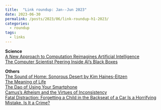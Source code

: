 ```yaml
---
title:  "Link roundup: Jan--Jun 2023"
date: 2023-06-30
permalink: /posts/2023/06/link-roundup-h1-2023/
categories: 
  - roundup
tags:
  - links
---
```

  
**Science**  
[A New Approach to Computation Reimagines Artificial Intelligence](https://www.quantamagazine.org/a-new-approach-to-computation-reimagines-artificial-intelligence-20230413/)  
[The Computer Scientist Peering Inside AI’s Black Boxes](https://www.quantamagazine.org/cynthia-rudin-builds-ai-that-humans-can-understand-20230427/)  
          
**Others**  
[The Sound of Home: Sonorous Desert by Kim Haines-Eitzen](https://therumpus.net/2023/04/18/the-sound-of-home-sonorous-desert-by-kim-haines-eitzen/)  
[The Meaning of Life](https://www.tabletmag.com/sections/belief/articles/meaning-life-berman-final-exam)  
[The Dao of Using Your Smartphone](https://hedgehogreview.com/web-features/thr/posts/the-dao-of-using-your-smartphone)  
[Camus’s Atheism and the Virtues of Inconsistency](https://culturico.com/2020/01/21/camus-atheism-and-the-virtues-of-inconsistency/)  
[Fatal Distraction: Forgetting a Child in the Backseat of a Car Is a Horrifying Mistake. Is It a Crime?](https://www.washingtonpost.com/lifestyle/magazine/fatal-distraction-forgetting-a-child-in-thebackseat-of-a-car-is-a-horrifying-mistake-is-it-a-crime/2014/06/16/8ae0fe3a-f580-11e3-a3a5-42be35962a52_story.html)  
